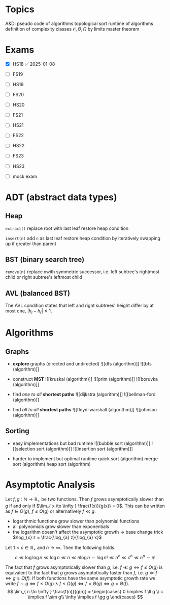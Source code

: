 
# Topics

A&D:
	pseudo code of algorithms
	topological sort
	runtime of algorithms
	definition of complexity classes $\mathcal{O}, \Theta, \Omega$ by limits
	master theorem

# Exams

- [x] HS18 ✅ 2025-01-08
- [ ] FS19
- [ ] HS19
- [ ] FS20
- [ ] HS20
- [ ] FS21
- [ ] HS21
- [ ] FS22
- [ ] HS22
- [ ] FS23
- [ ] HS23
- [ ] mock exam


# ADT (abstract data types)

## Heap

`extract()`
	replace root with last leaf
	restore heap condition

`insert(n)`
	add `n` as last leaf
	restore heap condition by iteratively swapping up if greater than parent

## BST (binary search tree)

`remove(n)`
	replace `n`with symmetric successor, i.e. left subtree's rightmost child or right subtree's leftmost child

## AVL (balanced BST)

The AVL condition states that left and right subtrees' height differ by at most one, $|h_{l} - h_{r}| \leq 1$.




# Algorithms

## Graphs

- **explore** graphs (directed and undirected)
	![[dfs (algorithm)]]
	![[bfs (algorithm)]]

- construct **MST**
	![[kruskal (algorithm)]]
	![[prim (algorithm)]]
	![[boruvka (algorithm)]]

- find *one to all* **shortest paths**
	![[dijkstra (algorithm)]]
	![[bellman-ford (algorithm)]]

- find *all to all* **shortest paths**
	![[floyd-warshall (algorithm)]]
	![[johnson (algorithm)]]
	
## Sorting

- easy implementations but bad runtime
	![[bubble sort (algorithm)]]
	![[selection sort (algorithm)]]
	![[insertion sort (algorithm)]]

- harder to implement but optimal runtime
	quick sort (algorithm)
	merge sort (algorithm)
	heap sort (algorithm)



# Asymptotic Analysis


Let $f, g : \mathbb{N} \to \mathbb{R}_{+}$ be two functions. Then $f$ grows asymptotically slower than $g$ if and only if $\lim_{ x \to \infty } \frac{f(x)}{g(x)} = 0$. This can be written as $f \in O(g)$, $f \leq O(g)$ or alternatively $f \ll g$.
- logarithmic functions grow slower than polynomial functions
- all polynomials grow slower than exponentials
- the logarithm doesn't affect the asymptotic growth -> base change trick $\log_{x} z = \frac{\log_{a} z}{\log_{a} x}$

Let $1< c \in \mathbb{R}_{+}$ and $n \to \infty$. Then the following holds.
$$
c \ll \log \log n \ll \log n \ll n \ll n \log n \sim \log n! \ll n^{c} \ll c^{n} \ll n^{n} \sim n!
$$

The fact that $f$ grows asymptotically slower than $g$, i.e. $f \ll g \iff f \leq O(g)$ is equivalent to the fact that $g$ grows asymptotically faster than $f$, i.e. $g \gg f \iff g \geq \Omega{(f)}$. If both functions have the same asymptotic growth rate we write $f \sim g \iff f \leq O(g) \land f \leq \Omega(g) \iff f  = \Theta(g) \iff g = \Theta(f)$.  
$$
\lim_{ n \to \infty } \frac{f(n)}{g(n)} = \begin{cases}
0 \implies f \ll g \\
c \implies f \sim g\\
\infty \implies f \gg g
\end{cases}
$$

